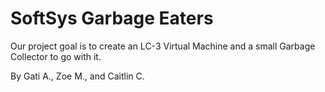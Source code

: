 # SoftSys Garbage Eaters

Our project goal is to create an LC-3 Virtual Machine and a small Garbage Collector to go with it.

By Gati A., Zoe M., and Caitlin C.
